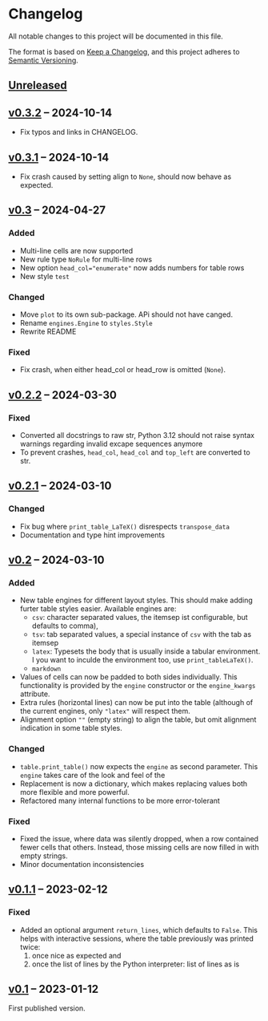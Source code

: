 # Changelog

All notable changes to this project will be documented in this file.

The format is based on [Keep a Changelog](https://keepachangelog.com/en/1.0.0/),
and this project adheres to [Semantic Versioning](https://semver.org/spec/v2.0.0.html).

## [Unreleased]

## [v0.3.2] – 2024-10-14
- Fix typos and links in CHANGELOG.

## [v0.3.1] – 2024-10-14
- Fix crash caused by setting align to `None`, should now behave as expected.

## [v0.3] – 2024-04-27

### Added
- Multi-line cells are now supported
- New rule type `NoRule` for multi-line rows
- New option `head_col="enumerate"` now adds numbers for table rows
- New style `test`

### Changed
- Move `plot` to its own sub-package. APi should not have canged.
- Rename `engines.Engine` to `styles.Style`
- Rewrite README

### Fixed
- Fix crash, when either head_col or head_row is omitted (`None`).

## [v0.2.2] – 2024-03-30

### Fixed
- Converted all docstrings to raw str, Python 3.12 should not raise
	syntax warnings regarding invalid excape sequences anymore
- To prevent crashes, `head_col`, `head_col` and `top_left` are converted to str.

## [v0.2.1] – 2024-03-10

### Changed
- Fix bug where `print_table_LaTeX()` disrespects `transpose_data`
- Documentation and type hint improvements

## [v0.2] – 2024-03-10

### Added
- New table engines for different layout styles.
	This should make adding furter table styles easier.
	Available engines are:
	- `csv`: character separated values,
		the itemsep ist configurable, but defaults to comma),
	- `tsv`: tab separated values,
		a special instance of `csv` with the tab as itemsep
	- `latex`: Typesets the body that is usually inside a tabular environment.
		I you want to inculde the environment too, use `print_tableLaTeX()`.
	- `markdown`
- Values of cells can now be padded to both sides individually.
	This functionality is provided by the `engine` constructor or the
	`engine_kwargs` attribute.
- Extra rules (horizontal lines) can now be put into the table (although
	of the current engines, only `"latex"` will respect them.
- Alignment option `""` (empty string) to align the table, but omit
	alignment indication in some table styles.

### Changed
- `table.print_table()` now expects the `engine` as second parameter.
	This `engine` takes care of the look and feel of the 
- Replacement is now a dictionary, which makes replacing values both more
	flexible and more powerful.
- Refactored many internal functions to be more error-tolerant

### Fixed
- Fixed the issue, where data was silently dropped, when a row contained
	fewer cells that others. Instead, those missing cells are now filled
	in with empty strings.
- Minor documentation inconsistencies

## [v0.1.1] – 2023-02-12

### Fixed

- Added an optional argument `return_lines`, which defaults to `False`.
	This helps with interactive sessions, where the table previously was printed twice:
	1. once nice as expected and
	2. once the list of lines by the Python interpreter: list of lines as is 


## [v0.1] – 2023-01-12

First published version.


[unreleased]: https://github.com/bertramrichter/brplotviz/compare/v0.3.2..master
[v0.3.2]: https://github.com/bertramrichter/brplotviz/compare/v0.3.2..v0.3.1
[v0.3.1]: https://github.com/bertramrichter/brplotviz/compare/v0.3.1..v0.3
[v0.3]: https://github.com/bertramrichter/brplotviz/compare/v0.3..v0.2.2
[v0.2.2]: https://github.com/bertramrichter/brplotviz/compare/v0.2.3..v0.2.2
[v0.2.2]: https://github.com/bertramrichter/brplotviz/compare/v0.2.2..v0.2.1
[v0.2.1]: https://github.com/bertramrichter/brplotviz/compare/v0.2..v0.2.1
[v0.2]: https://github.com/bertramrichter/brplotviz/compare/v0.1.1..v0.2
[v0.1.1]: https://github.com/bertramrichter/brplotviz/releases/compare/v0.1..v0.1.1
[v0.1]: https://github.com/bertramrichter/brplotviz/releases/tag/v0.1
